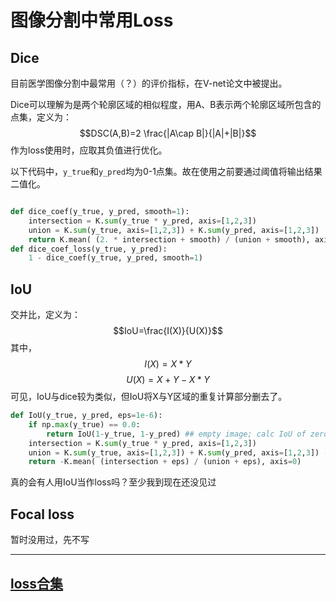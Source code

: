 # 图像分割中常用Loss

## Dice

目前医学图像分割中最常用（？）的评价指标，在V-net论文中被提出。

Dice可以理解为是两个轮廓区域的相似程度，用A、B表示两个轮廓区域所包含的点集，定义为：
$$DSC(A,B)=2 \frac{|A\cap B|}{|A|+|B|}$$
作为loss使用时，应取其负值进行优化。

以下代码中，`y_true`和`y_pred`均为0-1点集。故在使用之前要通过阈值将输出结果二值化。

```python

def dice_coef(y_true, y_pred, smooth=1):
    intersection = K.sum(y_true * y_pred, axis=[1,2,3])
    union = K.sum(y_true, axis=[1,2,3]) + K.sum(y_pred, axis=[1,2,3])
    return K.mean( (2. * intersection + smooth) / (union + smooth), axis=0)
def dice_coef_loss(y_true, y_pred):
    1 - dice_coef(y_true, y_pred, smooth=1)
```

## IoU

交并比，定义为：
$$IoU=\frac{I(X)}{U(X)}$$
其中，
$$I(X)=X*Y$$
$$U(X)=X+Y-X*Y$$
可见，IoU与dice较为类似，但IoU将X与Y区域的重复计算部分删去了。

```python
def IoU(y_true, y_pred, eps=1e-6):
    if np.max(y_true) == 0.0:
        return IoU(1-y_true, 1-y_pred) ## empty image; calc IoU of zeros
    intersection = K.sum(y_true * y_pred, axis=[1,2,3])
    union = K.sum(y_true, axis=[1,2,3]) + K.sum(y_pred, axis=[1,2,3]) - intersection
    return -K.mean( (intersection + eps) / (union + eps), axis=0)
```

真的会有人用IoU当作loss吗？至少我到现在还没见过

## Focal loss

暂时没用过，先不写

---

## [loss合集](https://github.com/JunMa11/SegLoss)
